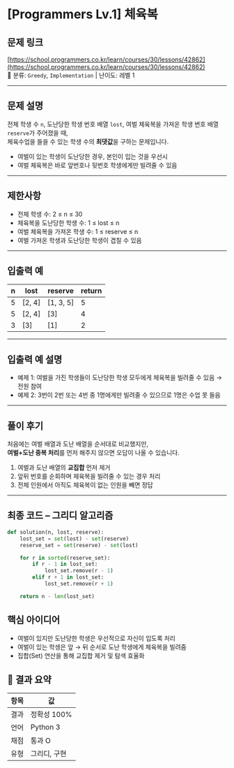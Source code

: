 # [Programmers Lv.1] 체육복

## 문제 링크  
[https://school.programmers.co.kr/learn/courses/30/lessons/42862](https://school.programmers.co.kr/learn/courses/30/lessons/42862)  
📌 분류: `Greedy`, `Implementation` | 난이도: 레벨 1

---

## 문제 설명  

전체 학생 수 `n`, 도난당한 학생 번호 배열 `lost`, 여벌 체육복을 가져온 학생 번호 배열 `reserve`가 주어졌을 때,  
체육수업을 들을 수 있는 학생 수의 **최댓값**을 구하는 문제입니다.

- 여벌이 있는 학생이 도난당한 경우, 본인이 입는 것을 우선시
- 여벌 체육복은 바로 앞번호나 뒷번호 학생에게만 빌려줄 수 있음

---

## 제한사항  
- 전체 학생 수: 2 ≤ n ≤ 30  
- 체육복을 도난당한 학생 수: 1 ≤ lost ≤ n  
- 여벌 체육복을 가져온 학생 수: 1 ≤ reserve ≤ n  
- 여벌 가져온 학생과 도난당한 학생이 겹칠 수 있음

---

## 입출력 예  

| n | lost | reserve | return |
|---|------|---------|--------|
| 5 | [2, 4] | [1, 3, 5] | 5 |
| 5 | [2, 4] | [3] | 4 |
| 3 | [3] | [1] | 2 |

---

## 입출력 예 설명  

- 예제 1: 여벌을 가진 학생들이 도난당한 학생 모두에게 체육복을 빌려줄 수 있음 → 전원 참여
- 예제 2: 3번이 2번 또는 4번 중 1명에게만 빌려줄 수 있으므로 1명은 수업 못 들음

---

## 풀이 후기

처음에는 여벌 배열과 도난 배열을 순서대로 비교했지만,  
**여벌+도난 중복 처리**를 먼저 해주지 않으면 오답이 나올 수 있습니다.

1. 여벌과 도난 배열의 **교집합** 먼저 제거
2. 앞뒤 번호를 순회하며 체육복을 빌려줄 수 있는 경우 처리
3. 전체 인원에서 아직도 체육복이 없는 인원을 빼면 정답

---

## 최종 코드 –  그리디 알고리즘
```python
def solution(n, lost, reserve):
    lost_set = set(lost) - set(reserve)
    reserve_set = set(reserve) - set(lost)

    for r in sorted(reserve_set):
        if r - 1 in lost_set:
            lost_set.remove(r - 1)
        elif r + 1 in lost_set:
            lost_set.remove(r + 1)

    return n - len(lost_set)
```

## 핵심 아이디어
- 여벌이 있지만 도난당한 학생은 우선적으로 자신이 입도록 처리
- 여벌이 있는 학생은 앞 → 뒤 순서로 도난 학생에게 체육복을 빌려줌
- 집합(Set) 연산을 통해 교집합 제거 및 탐색 효율화

## 🏁 결과 요약
| 항목 | 값 |
|------|----|
| 결과 | 정확성 100% |
| 언어 | Python 3 |
| 채점 | 통과 O |
| 유형 | 그리디, 구현 |
